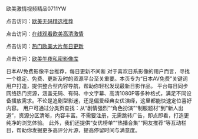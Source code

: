 欧美激情视频精品0711YW

点击访问：<a href="https://heiliaowzu4ur.pages.dev">欧美无码精选推荐</a>

点击访问：<a href="https://heiliaozj3tjd.pages.dev">在线观看欧美高清激情</a>

点击访问：<a href="https://heiliaoe8ajia.pages.dev">热门欧美大片每日更新</a>

点击访问：<a href="https://heiliaoxqkkct.pages.dev">欧美午夜私密影像库</a>

日本AV免费影像平台推荐，每日更新不间断 对于喜欢日系影像的用户而言，寻找一个稳定、免费、更新及时的资源平台至关重要。本页专为“日本AV免费”关键词用户打造，提供整合型内容导航，帮助你轻松发现最新日影作品。 平台每日同步网络热门资源，涵盖无码、有码、中文字幕、高清1080P等多种格式，满足不同设备播放需求。不论是追剧型影迷，还是偏爱经典女优演绎，这里都能快速定位喜好内容。 用户可通过分类页查找：从“剧情强烈”“角色扮演”“制服题材”到“新人出道”，资源分区清晰，内容丰富。不需要注册，无需跳转广告，即点即看，打造更纯净的浏览体验。 此外，我们还提供“女优榜单”“热播合集”“网友推荐”等互动栏目，帮助你发掘更多高评分片源，提高停留时间与满意度。

<span style="display:none;">[Canonical link]( https://github.com/fkt20250711/fkt20250711)</span>
